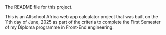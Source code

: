 The README file for this project.

This is an Altschool Africa web app calculator project that was built on the 11th day of June, 2025 as part of the criteria to complete the First Semester of my Diploma programme in Front-End engineering.